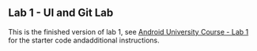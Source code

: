 ## Lab 1 - UI and Git Lab

This is the finished version of lab 1, see [Android University Course - Lab 1](https://courses.codepath.org/courses/android_university/unit/1#!exercises) for the starter code andadditional instructions.
